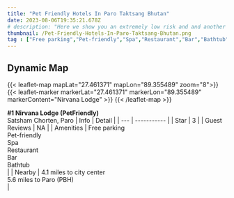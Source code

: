 ```yaml
---
title: "Pet Friendly Hotels In Paro Taktsang Bhutan"
date: 2023-08-06T19:35:21.678Z
# description: "Here we show you an extremely low risk and and another medium risk approach to earn passive income "
thumbnail: /Pet-Friendly-Hotels-In-Paro-Taktsang-Bhutan.png
tag : ["Free parking","Pet-friendly","Spa","Restaurant","Bar","Bathtub"]
---
```


## Dynamic Map
{{< leaflet-map  mapLat="27.461371" mapLon="89.355489" zoom="8">}}
    {{< leaflet-marker markerLat="27.461371" markerLon="89.355489" markerContent="Nirvana Lodge" >}}
{{< /leaflet-map >}}


**#1 Nirvana Lodge (PetFriendly)**<br>Satsham Chorten, Paro
| Info | Detail |
| --- | ----------- |
| Star | 3 |
| Guest Reviews | NA |
| Amenities | Free parking<br>Pet-friendly<br>Spa<br>Restaurant<br>Bar<br>Bathtub<br> |
| Nearby | 4.1 miles to city center<br>5.6 miles to Paro (PBH)<br> |

